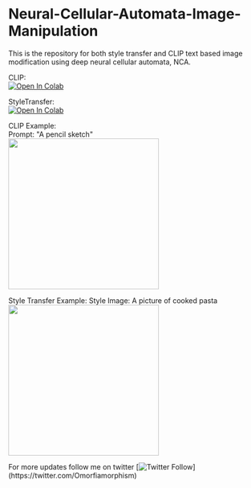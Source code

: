 # Neural-Cellular-Automata-Image-Manipulation

This is the repository for both style transfer and CLIP text based image modification using deep neural cellular automata, NCA.

CLIP:\
[![Open In Colab](https://colab.research.google.com/assets/colab-badge.svg)](https://colab.research.google.com/drive/1ieXiaoXfrcTt6f2vIGx3Fw1Oz3hyZm-Y?usp=sharing)

StyleTransfer:\
[![Open In Colab](https://colab.research.google.com/assets/colab-badge.svg)](https://colab.research.google.com/drive/1c7S7R52KjgNM3XrmADIRNKEFpEmgQONX?usp=sharing)

CLIP Example:\
Prompt: "A pencil sketch"\
<img src="./media/CLIP_sketch.gif" height="300">

Style Transfer Example:
Style Image: A picture of cooked pasta\
<img src="./media/vgg_pasta.gif" height="300">


For more updates follow me on twitter [![Twitter Follow](https://img.shields.io/twitter/follow/AntonObukhov1?style=social&label=Subscribe!)](https://twitter.com/Omorfiamorphism)
